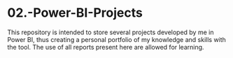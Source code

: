 # 02.-Power-BI-Projects
 This repository is intended to store several projects developed by me in Power BI, thus creating a personal portfolio of my knowledge and skills with the tool. The use of all reports present here are allowed for learning.
